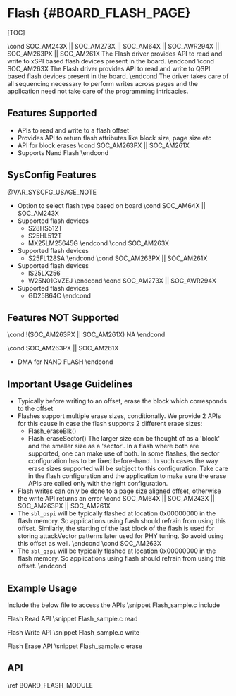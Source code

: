 # Flash {#BOARD_FLASH_PAGE}

[TOC]

\cond SOC_AM243X || SOC_AM273X || SOC_AM64X || SOC_AWR294X || SOC_AM263PX || SOC_AM261X
The Flash driver provides API to read and write to xSPI based flash devices present in the board.
\endcond
\cond SOC_AM263X
The Flash driver provides API to read and write to QSPI based flash devices present in the board.
\endcond
The driver takes care of all sequencing necessary to perform writes across pages and
the application need not take care of the programming intricacies.

## Features Supported

- APIs to read and write to a flash offset
- Provides API to return flash attributes like block size, page size etc
- API for block erases
\cond SOC_AM263PX || SOC_AM261X
- Supports Nand Flash
\endcond
## SysConfig Features

@VAR_SYSCFG_USAGE_NOTE

- Option to select flash type based on board
\cond SOC_AM64X || SOC_AM243X
- Supported flash devices
    - S28HS512T
    - S25HL512T
    - MX25LM25645G
\endcond
\cond SOC_AM263X
- Supported flash devices
    - S25FL128SA
\endcond
\cond SOC_AM263PX || SOC_AM261X
- Supported flash devices
    - IS25LX256
    - W25N01GVZEJ
\endcond
\cond SOC_AM273X || SOC_AWR294X
- Supported flash devices
    - GD25B64C
\endcond

## Features NOT Supported

\cond !(SOC_AM263PX || SOC_AM261X)
NA
\endcond

\cond SOC_AM263PX || SOC_AM261X
- DMA for NAND FLASH
\endcond

## Important Usage Guidelines

- Typically before writing to an offset, erase the block which corresponds to the offset
- Flashes support multiple erase sizes, conditionally. We provide 2 APIs for this cause in case the flash supports 2
  different erase sizes:
   - Flash_eraseBlk()
   - Flash_eraseSector()
  The larger size can be thought of as a 'block' and the smaller size as a 'sector'. In a flash
  where both are supported, one can make use of both. In some flashes, the sector configuration has to be fixed before-hand.
  In such cases the way erase sizes supported will be subject to this configuration. Take care in the flash configuration
  and the application to make sure the erase APIs are called only with the right configuration.
- Flash writes can only be done to a page size aligned offset, otherwise the write API returns an error
\cond SOC_AM64X || SOC_AM243X || SOC_AM263PX || SOC_AM261X
- The `sbl_ospi` will be typically flashed at location 0x00000000 in the flash memory. So applications using flash should refrain from using this offset. Similarly, the starting of the last block of the flash is used for storing attackVector patterns later used for PHY tuning. So avoid using this offset as well.
\endcond
\cond SOC_AM263X
- The `sbl_qspi` will be typically flashed at location 0x00000000 in the flash memory. So applications using flash should refrain from using this offset.
\endcond

## Example Usage

Include the below file to access the APIs
\snippet Flash_sample.c include

Flash Read API
\snippet Flash_sample.c read

Flash Write API
\snippet Flash_sample.c write

Flash Erase API
\snippet Flash_sample.c erase


## API

\ref BOARD_FLASH_MODULE